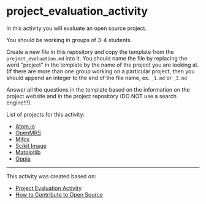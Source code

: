 # project_evaluation_activity


In this activity you will evaluate an open source project.

You should be working in groups of 3-4 students.

Create a new file in this repository and copy the template from the `project_evaluation.md` into it.
You should name the file by replacing the word "project" in the template by the name of the project you are looking at. (If there are more than one group working on a particular project, then you should append an integer to the end of the file name, ex. `_1.md` or `_3.md`

Answer all the questions in the template based on the information on the project website and in the project repository (DO NOT use a search engine!!!).

List of projects for this activity:
- [Atom.io](https://atom.io/)
- [OpenMRS](https://openmrs.org/)
- [Mifos](http://mifos.org/)
- [Scikit Image](http://scikit-image.org/)
- [Matplotlib](https://matplotlib.org/)
- [Oppia](https://www.oppia.org/)



----

This activity was created based on:
  - [Project Evaluation Activity]( http://foss2serve.org/index.php/Project_Evaluation_(Activity) )
  - [How to Contribute to Open Source](https://opensource.guide/how-to-contribute/)
